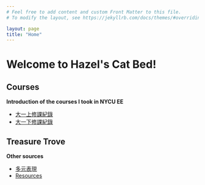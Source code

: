```yaml
---
# Feel free to add content and custom Front Matter to this file.
# To modify the layout, see https://jekyllrb.com/docs/themes/#overriding-theme-defaults

layout: page
title: "Home"
---
```


# Welcome to Hazel's Cat Bed!

## Courses 
**Introduction of the courses I took in NYCU EE**
- [大一上修課紀錄](_posts/2025-02-18-大一上修課紀錄.md)
- [大一下修課紀錄](_posts/2025-06-08-大一下修課紀錄.md)

## Treasure Trove
**Other sources**
- [多元表現](_posts/2025-02-18-多元表現.md)
- [Resources](_posts/2025-04-28-Resources.md)